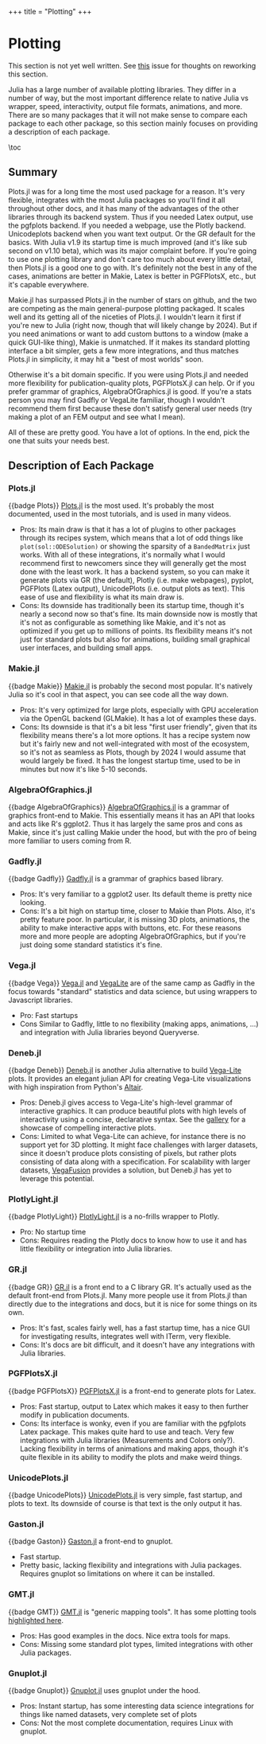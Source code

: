 +++
title = "Plotting"
+++

# Plotting
This section is not yet well written. See [this](https://github.com/JuliaPackageComparisons/JuliaPackageComparisons.github.io/issues/25) issue for thoughts on reworking this section.

Julia has a large number of available plotting libraries. They differ in a number of way, but the most important difference relate to native Julia vs wrapper, speed, interactivity, output file formats, animations, and more. There are so many packages that it will not make sense to compare each package to each other package, so this section mainly focuses on providing a description of each package.

\toc

## Summary
Plots.jl was for a long time the most used package for a reason. It's very flexible, integrates with the most Julia packages so you'll find it all throughout other docs, and it has many of the advantages of the other libraries through its backend system. Thus if you needed Latex output, use the pgfplots backend. If you needed a webpage, use the Plotly backend. Unicodeplots backend when you want text output. Or the GR default for the basics. With Julia v1.9 its startup time is much improved (and it's like sub second on v1.10 beta), which was its major complaint before. If you're going to use one plotting library and don't care too much about every little detail, then Plots.jl is a good one to go with. It's definitely not the best in any of the cases, animations are better in Makie, Latex is better in PGFPlotsX, etc., but it's capable everywhere.

Makie.jl has surpassed Plots.jl in the number of stars on github, and the two are competing as the main general-purpose plotting packaged. It scales well and its getting all of the niceties of Plots.jl. I wouldn't learn it first if you're new to Julia (right now, though that will likely change by 2024). But if you need animations or want to add custom buttons to a window (make a quick GUI-like thing), Makie is unmatched. If it makes its standard plotting interface a bit simpler, gets a few more integrations, and thus matches Plots.jl in simplicity, it may hit a "best of most worlds" soon.

Otherwise it's a bit domain specific. If you were using Plots.jl and needed more flexibility for publication-quality plots, PGFPlotsX.jl can help. Or if you prefer grammar of graphics, AlgebraOfGraphics.jl is good. If you're a stats person you may find Gadfly or VegaLite familiar, though I wouldn't recommend them first because these don't satisfy general user needs (try making a plot of an FEM output and see what I mean).

All of these are pretty good. You have a lot of options. In the end, pick the one that suits your needs best.

## Description of Each Package
### Plots.jl
{{badge Plots}}
[Plots.jl](https://docs.juliaplots.org/) is the most used. It's probably the most documented, used in the most tutorials, and is used in many videos. 
* Pros: Its main draw is that it has a lot of plugins to other packages through its recipes system, which means that a lot of odd things like `plot(sol::ODESolution)` or showing the sparsity of a `BandedMatrix` just works. With all of these integrations, it's normally what I would recommend first to newcomers since they will generally get the most done with the least work. It has a backend system, so you can make it generate plots via GR (the default), Plotly (i.e. make webpages), pyplot, PGFPlots (Latex output), UnicodePlots (i.e. output plots as text). This ease of use and flexibility is what its main draw is.
* Cons: Its downside has traditionally been its startup time, though it's nearly a second now so that's fine. Its main downside now is mostly that it's not as configurable as something like Makie, and it's not as optimized if you get up to millions of points. Its flexibility means it's not just for standard plots but also for animations, building small graphical user interfaces, and building small apps. 

### Makie.jl
{{badge Makie}}
[Makie.jl](https://docs.makie.org/stable/) is probably the second most popular. It's natively Julia so it's cool in that aspect, you can see code all the way down. 
* Pros: It's very optimized for large plots, especially with GPU acceleration via the OpenGL backend (GLMakie). It has a lot of examples these days. 
* Cons: Its downside is that it's a bit less "first user friendly", given that its flexibility means there's a lot more options. It has a recipe system now but it's fairly new and not well-integrated with most of the ecosystem, so it's not as seamless as Plots, though by 2024 I would assume that would largely be fixed. It has the longest startup time, used to be in minutes but now it's like 5-10 seconds. 

### AlgebraOfGraphics.jl
{{badge AlgebraOfGraphics}}
[AlgebraOfGraphics.jl](https://aog.makie.org/stable/) is a grammar of graphics front-end to Makie. This essentially means it has an API that looks and acts like R's ggplot2. Thus it has largely the same pros and cons as Makie, since it's just calling Makie under the hood, but with the pro of being more familiar to users coming from R.

### Gadfly.jl
{{badge Gadfly}}
[Gadfly.jl](http://gadflyjl.org/stable/) is a grammar of graphics based library.
* Pros: It's very familiar to a ggplot2 user. Its default theme is pretty nice looking.
* Cons: It's a bit high on startup time, closer to Makie than Plots. Also, it's pretty feature poor. In particular, it is missing 3D plots, animations, the ability to make interactive apps with buttons, etc. For these reasons more and more people are adopting AlgebraOfGraphics, but if you're just doing some standard statistics it's fine.

### Vega.jl
{{badge Vega}}
[Vega.jl](https://www.queryverse.org/Vega.jl/stable) and [VegaLite](https://www.queryverse.org/VegaLite.jl/stable/) are of the same camp as Gadfly in the focus towards "standard" statistics and data science, but using wrappers to Javascript libraries. 
* Pro: Fast startups 
* Cons Similar to Gadfly, little to no flexibility (making apps, animations, ...) and integration with Julia libraries beyond Queryverse.

### Deneb.jl
{{badge Deneb}}
[Deneb.jl](https://github.com/brucala/Deneb.jl) is another Julia alternative to build [Vega-Lite](https://vega.github.io/vega-lite/) plots. It provides an elegant julian API for creating Vega-Lite visualizations with high inspiration from Python's [Altair](https://altair-viz.github.io/).
* Pros: Deneb.jl gives access to Vega-Lite's high-level grammar of interactive graphics. It can produce beautiful plots with high levels of interactivity using a concise, declarative syntax. See the [gallery](https://brucala.github.io/Deneb.jl/dev/examples/#Interactive) for a showcase of compelling interactive plots.
* Cons: Limited to what Vega-Lite can achieve, for instance there is no support yet for 3D plotting. It might face challenges with larger datasets, since it doesn't produce plots consisting of pixels, but rather plots consisting of data along with a specification. For scalability with larger datasets, [VegaFusion](https://vegafusion.io/) provides a solution, but Deneb.jl has yet to leverage this potential.

### PlotlyLight.jl
{{badge PlotlyLight}}
[PlotlyLight.jl](https://github.com/JuliaComputing/PlotlyLight.jl) is a no-frills wrapper to Plotly. 
* Pro: No startup time
* Cons: Requires reading the Plotly docs to know how to use it and has little flexibility or integration into Julia libraries.

### GR.jl
{{badge GR}}
[GR.jl](https://github.com/jheinen/GR.jl) is a front end to a C library GR. It's actually used as the default front-end from Plots.jl. Many more people use it from Plots.jl than directly due to the integrations and docs, but it is nice for some things on its own.
* Pros: It's fast, scales fairly well, has a fast startup time, has a nice GUI for investigating results, integrates well with ITerm, very flexible.
* Cons: It's docs are bit difficult, and it doesn't have any integrations with Julia libraries. 

### PGFPlotsX.jl
{{badge PGFPlotsX}}
[PGFPlotsX.jl](https://kristofferc.github.io/PGFPlotsX.jl/stable/) is a front-end to generate plots for Latex.
* Pros: Fast startup, output to Latex which makes it easy to then further modify in publication documents.
* Cons: Its interface is wonky, even if you are familiar with the pgfplots Latex package. This makes quite hard to use and teach. Very few integrations with Julia libraries (Measurements and Colors only?). Lacking flexibility in terms of animations and making apps, though it's quite flexible in its ability to modify the plots and make weird things.

### UnicodePlots.jl
{{badge UnicodePlots}}
[UnicodePlots.jl](https://github.com/JuliaPlots/UnicodePlots.jl) is very simple, fast startup, and plots to text. Its downside of course is that text is the only output it has.

### Gaston.jl
{{badge Gaston}}
[Gaston.jl](https://github.com/mbaz/Gaston.jl) a front-end to gnuplot.
* Fast startup.
* Pretty basic, lacking flexibility and integrations with Julia packages. Requires gnuplot so limitations on where it can be installed.

### GMT.jl
{{badge GMT}}
[GMT.jl](https://github.com/GenericMappingTools/GMT.jl) is "generic mapping tools". It has some plotting tools [highlighted here](https://www.generic-mapping-tools.org/GMTjl_doc/examples/plotting_functions/).
* Pros: Has good examples in the docs. Nice extra tools for maps.
* Cons: Missing some standard plot types, limited integrations with other Julia packages.

### Gnuplot.jl
{{badge Gnuplot}}
[Gnuplot.jl](https://github.com/gcalderone/Gnuplot.jl) uses gnuplot under the hood.
* Pros: Instant startup, has some interesting data science integrations for things like named datasets, very complete set of plots
* Cons: Not the most complete documentation, requires Linux with gnuplot.
